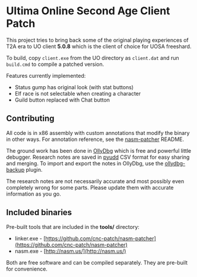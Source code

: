 Ultima Online Second Age Client Patch
================================================================================
This project tries to bring back some of the original playing experiences of T2A
era to UO client **5.0.8** which is the client of choice for UOSA freeshard.

To build, copy `client.exe` from the UO directory as `client.dat` and run
`build.cmd` to compile a patched version.

Features currently implemented:

 * Status gump has original look (with stat buttons)
 * Elf race is not selectable when creating a character
 * Guild button replaced with Chat button

Contributing
--------------------------------------------------------------------------------
All code is in x86 assembly with custom annotations that modify the binary in
other ways. For annotation reference, see the [nasm-patcher][1] README.

The ground work has been done in [OllyDbg][2] which is free and powerful little
debugger. Research notes are saved in [pyudd][3] CSV format for easy sharing and
merging. To import and export the notes in OllyDbg, use the [ollydbg-backup][4]
plugin.

The research notes are not necessarily accurate and most possibly even completely
wrong for some parts. Please update them with accurate information as you go.

[1]: https://github.com/cnc-patch/nasm-patcher
[2]: http://ollydbg.de/
[3]: http://code.google.com/p/pyudd/
[4]: https://github.com/hifi/ollydbg-backup

Included binaries
--------------------------------------------------------------------------------
Pre-built tools that are included in the **tools/** directory:

 * linker.exe - [https://github.com/cnc-patch/nasm-patcher](https://github.com/cnc-patch/nasm-patcher)
 * nasm.exe - [http://nasm.us/](http://nasm.us/)

Both are free software and can be compiled separately. They are pre-built for
convenience.
